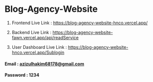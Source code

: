 # Blog-Agency-Website
1. Frontend Live Link : https://blog-agency-website-hnco.vercel.app/
2. Backend Live Link : https://blog-agency-website-fawn.vercel.app/api/readService

3. User Dashboard Live Link : https://blog-agency-website-hnco.vercel.app/Sublogin

#### Email : azizulhakim68178@gmail.com
#### Password : 1234
